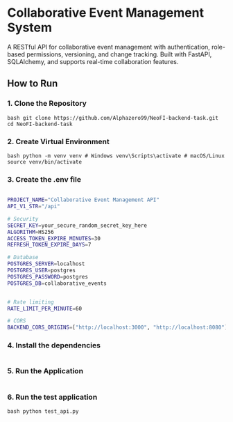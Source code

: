 # Collaborative Event Management System 
A RESTful API for collaborative event management with authentication, role-based permissions, versioning, and change tracking. Built with FastAPI, SQLAlchemy, and supports real-time collaboration features. 

## How to Run 
### 1. Clone the Repository 
```bash git clone https://github.com/Alphazero99/NeoFI-backend-task.git cd NeoFI-backend-task ``` 

### 2. Create Virtual Environment 
```bash python -m venv venv # Windows venv\Scripts\activate # macOS/Linux source venv/bin/activate ``` 

### 3. Create the .env file 
```bash 

PROJECT_NAME="Collaborative Event Management API"
API_V1_STR="/api"

# Security
SECRET_KEY=your_secure_random_secret_key_here
ALGORITHM=HS256
ACCESS_TOKEN_EXPIRE_MINUTES=30
REFRESH_TOKEN_EXPIRE_DAYS=7

# Database
POSTGRES_SERVER=localhost
POSTGRES_USER=postgres
POSTGRES_PASSWORD=postgres
POSTGRES_DB=collaborative_events


# Rate limiting
RATE_LIMIT_PER_MINUTE=60

# CORS
BACKEND_CORS_ORIGINS=["http://localhost:3000", "http://localhost:8080"]
``` 

### 4. Install the dependencies 
```bash pip install -r requirements.txt 
```

### 5. Run the Application 
```bash uvicorn app.main:app --reload 
```
### 6. Run the test application 
```bash python test_api.py ```
